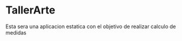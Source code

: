 TallerArte
==========

Esta sera una aplicacion estatica con el objetivo de realizar calculo de medidas

